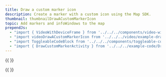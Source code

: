 ```yaml
---
title: Draw a custom marker icon
description: Create a marker with a custom icon using the Map SDK.
thumbnail: thumbnailDrawACustomMarkerIcon
topic: Add markers and infoWindows to the map
prependJs:
  - "import { VideoWithDeviceFrame } from '../../../components/video-with-device-frame'"
  - "import videoDrawACustomMarkerIcon from '../../../video/example-drawacustomermarkericon.mp4'"
  - "import ToggleableCodeBlock from '../../../components/toggleable-code-block'"
  - "import { DrawCustomMarkerActivity } from '../../../example-code/DrawCustomMarkerActivity.js'"
---
```


{{
  <VideoWithDeviceFrame 
    videoFile={videoDrawACustomMarkerIcon}
    rotation="horizontal"
    device="pixel-2"
  />
}}

<!-- Any notes about this example would go here.  -->

{{
  <ToggleableCodeBlock 
    codeSnippet={DrawCustomMarkerActivity}
  />
}}
